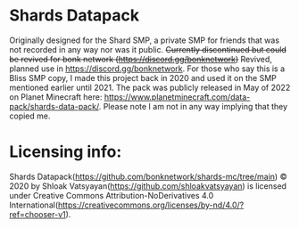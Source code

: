 # Shards Datapack
Originally designed for the Shard SMP, a private SMP for friends that was not recorded in any way nor was it public. 
~~Currently discontinued but could be revived for bonk network (https://discord.gg/bonknetwork)~~ Revived, planned use in https://discord.gg/bonknetwork. For those who say this is a Bliss SMP copy, I made this project back in 2020 and used it on the SMP mentioned earlier until 2021. The pack was publicly released in May of 2022 on Planet Minecraft here: https://www.planetminecraft.com/data-pack/shards-data-pack/. Please note I am not in any way implying that they copied me.

# Licensing info:
Shards Datapack(https://github.com/bonknetwork/shards-mc/tree/main) © 2020 by Shloak Vatsyayan(https://github.com/shloakvatsyayan) is licensed under Creative Commons Attribution-NoDerivatives 4.0 International(https://creativecommons.org/licenses/by-nd/4.0/?ref=chooser-v1).

